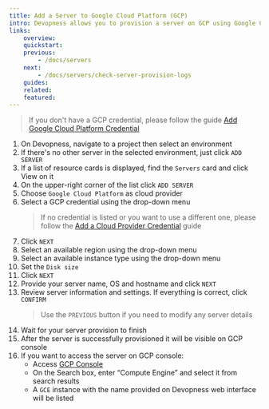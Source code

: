 ```yaml
---
title: Add a Server to Google Cloud Platform (GCP)
intro: Devopness allows you to provision a server on GCP using Google Compute Engine (GCE) and manage it through Devopness.
links:
    overview:
    quickstart:
    previous:
        - /docs/servers
    next:
        - /docs/servers/check-server-provision-logs
    guides:
    related:
    featured:
---
```


> If you don't have a GCP credential, please follow the guide [Add Google Cloud Platform Credential](/docs/cloud-provider-credentials/add-gcp-credential/)

1. On Devopness, navigate to a project then select an environment
1. If there's no other server in the selected environment, just click `ADD SERVER`
1. If a list of resource cards is displayed, find the `Servers` card and click View on it
1. On the upper-right corner of the list click `ADD SERVER`
1. Choose `Google Cloud Platform` as cloud provider
1. Select a GCP credential using the drop-down menu
    > If no credential is listed or you want to use a different one, please follow the [Add a Cloud Provider Credential](/docs/cloud-provider-credentials/add-cloud-provider-credential/) guide
1. Click `NEXT`
1. Select an available region using the drop-down menu
1. Select an available instance type using the drop-down menu
1. Set the `Disk size`
1. Click `NEXT`
1. Provide your server name, OS and hostname and click `NEXT`
1. Review server information and settings. If everything is correct, click `CONFIRM`
    > Use the `PREVIOUS` button if you need to modify any server details
1. Wait for your server provision to finish
1. After the server is successfully provisioned it will be visible on GCP console
1. If you want to access the server on GCP console:
    - Access [GCP Console](https://console.cloud.google.com/)
    - On the Search box, enter “Compute Engine” and select it from search results
    - A `GCE` instance with the name provided on Devopness web interface will be listed
